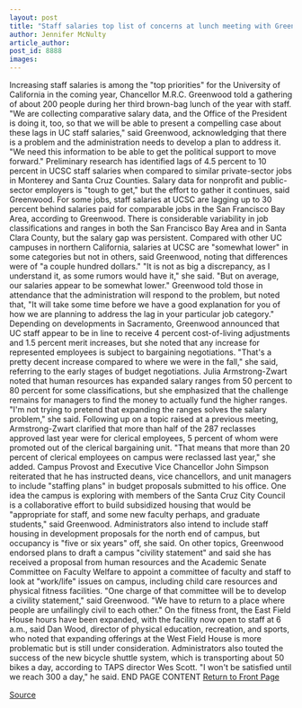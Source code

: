 ```yaml
---
layout: post
title: "Staff salaries top list of concerns at lunch meeting with Greenwood"
author: Jennifer McNulty
article_author: 
post_id: 8888
images:
---
```


<p>
  Increasing staff salaries is among the "top priorities" for the University of California in the coming year, Chancellor M.R.C. Greenwood told a gathering of about 200 people during her third brown-bag lunch of the year with staff. "We are collecting comparative salary data, and the Office of the President is doing it, too, so that we will be able to present a compelling case about these lags in UC staff salaries," said Greenwood, acknowledging that there is a problem and the administration needs to develop a plan to address it. "We need this information to be able to get the political support to move forward." Preliminary research has identified lags of 4.5 percent to 10 percent in UCSC staff salaries when compared to similar private-sector jobs in Monterey and Santa Cruz Counties. Salary data for nonprofit and public-sector employers is "tough to get," but the effort to gather it continues, said Greenwood. For some jobs, staff salaries at UCSC are lagging up to 30 percent behind salaries paid for comparable jobs in the San Francisco Bay Area, according to Greenwood. There is considerable variability in job classifications and ranges in both the San Francisco Bay Area and in Santa Clara County, but the salary gap was persistent. Compared with other UC campuses in northern California, salaries at UCSC are "somewhat lower" in some categories but not in others, said Greenwood, noting that differences were of "a couple hundred dollars." "It is not as big a discrepancy, as I understand it, as some rumors would have it," she said. "But on average, our salaries appear to be somewhat lower." Greenwood told those in attendance that the administration will respond to the problem, but noted that, "It will take some time before we have a good explanation for you of how we are planning to address the lag in your particular job category." Depending on developments in Sacramento, Greenwood announced that UC staff appear to be in line to receive 4 percent cost-of-living adjustments and 1.5 percent merit increases, but she noted that any increase for represented employees is subject to bargaining negotiations. "That's a pretty decent increase compared to where we were in the fall," she said, referring to the early stages of budget negotiations. Julia Armstrong-Zwart noted that human resources has expanded salary ranges from 50 percent to 80 percent for some classifications, but she emphasized that the challenge remains for managers to find the money to actually fund the higher ranges. "I'm not trying to pretend that expanding the ranges solves the salary problem," she said. Following up on a topic raised at a previous meeting, Armstrong-Zwart clarified that more than half of the 287 reclasses approved last year were for clerical employees, 5 percent of whom were promoted out of the clerical bargaining unit. "That means that more than 20 percent of clerical employees on campus were reclassed last year," she added. Campus Provost and Executive Vice Chancellor John Simpson reiterated that he has instructed deans, vice chancellors, and unit managers to include "staffing plans" in budget proposals submitted to his office. One idea the campus is exploring with members of the Santa Cruz City Council is a collaborative effort to build subsidized housing that would be "appropriate for staff, and some new faculty perhaps, and graduate students," said Greenwood. Administrators also intend to include staff housing in development proposals for the north end of campus, but occupancy is "five or six years" off, she said. On other topics, Greenwood endorsed plans to draft a campus "civility statement" and said she has received a proposal from human resources and the Academic Senate Committee on Faculty Welfare to appoint a committee of faculty and staff to look at "work/life" issues on campus, including child care resources and physical fitness facilities. "One charge of that committee will be to develop a civility statement," said Greenwood. "We have to return to a place where people are unfailingly civil to each other." On the fitness front, the East Field House hours have been expanded, with the facility now open to staff at 6 a.m., said Dan Wood, director of physical education, recreation, and sports, who noted that expanding offerings at the West Field House is more problematic but is still under consideration. Administrators also touted the success of the new bicycle shuttle system, which is transporting about 50 bikes a day, according to TAPS director Wes Scott. "I won't be satisfied until we reach 300 a day," he said. END PAGE CONTENT <a href="../../index.html">Return to Front Page</a> <img align="bottom" alt=" " border="0" height="1" src="../../images/trans.gif" width="385">
</p>
<p><a href="http://www1.ucsc.edu/currents/99-00/06-19/mrc_staff.html" title="Permalink to mrc_staff">Source</a></p>
